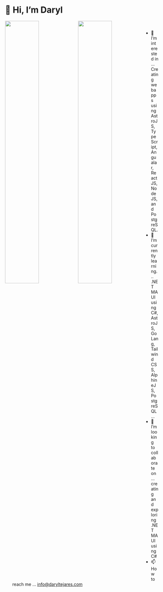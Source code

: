 # 👋 Hi, I’m Daryl

<img align="left" width="47%" src="https://github-readme-stats.vercel.app/api?username=dtejares23&show_icons=true&count_private=true&theme=gruvbox" />
<img align="left" width="47%" src="https://github-readme-stats.vercel.app/api/top-langs/?username=dtejares23&layout=compact&count_private=true&theme=tokyonight" />

<br>

<ul>
  <li>👀 I’m interested in ... Creating webapps using AstroJS, TypeScript, Angualar, ReactJS, NodeJS, and PostgreSQL.</li>
  <li>🌱 I’m currently learning... .NET MAUI using C#, AstroJS, GoLang, Tailwind CSS, AlphineJS, PostgreSQL ...</li>
  <li>💞️ I’m looking to collaborate on ... creating and exploring .NET MAUI using C#</li>
  <li>📫 How to reach me ... <a href="mailto:info@daryltejares.com">info@daryltejares.com</a> </li>
</ul>



<!---
dtejares23/dtejares23 is a ✨ special ✨ repository because its `README.md` (this file) appears on your GitHub profile.
You can click the Preview link to take a look at your changes.
--->
